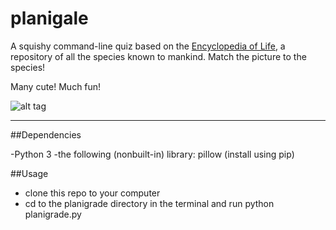 # planigale
A squishy command-line quiz based on the [Encyclopedia of Life](http://eol.org/), a repository of all the species known to mankind. Match the picture to the species!

Many cute! Much fun!

![alt tag](http://i.dailymail.co.uk/i/pix/2012/07/19/article-0-141F606E000005DC-916_634x744.jpg)

------------------------------------------------

##Dependencies

-Python 3
-the following (nonbuilt-in) library:
 pillow (install using pip)

##Usage
- clone this repo to your computer
- cd to the planigrade directory in the terminal and run python planigrade.py
